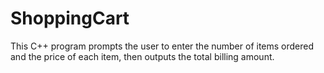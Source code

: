 # ShoppingCart
This C++ program prompts the user to enter the number of items ordered and the price of each item, then outputs the total billing amount.
